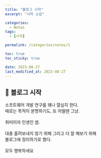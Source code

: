 ```yaml
---
title: "블로그 시작"
excerpt: "시작 소감"

categories:
  - Notes
tags:
  - [시작]

permalink: /categories/notes/1

toc: true
toc_sticky: true

date: 2023-08-27
last_modified_at: 2023-08-27
---
```


## 🦥 블로그 시작

소프트웨어 개발 연구를 꽤나 열심히 한다. <br/>
때로는 목적이 분명하기도, 또 어떨땐 그냥. <br/>
<br/>
취미이자 인생인 셈. <br/>
<br/>
대충 흘려보내지 않기 위해 그리고 더 잘 해보기 위해 <br/>
블로그에 정리하기로 했다. <br/>
<br/>
모두 행복하세요
